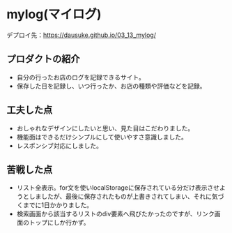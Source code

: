 # mylog(マイログ)
デプロイ先：https://dausuke.github.io/03_13_mylog/

## プロダクトの紹介
- 自分の行ったお店のログを記録できるサイト。
- 保存した日を記録し、いつ行ったか、お店の種類や評価などを記録。

## 工夫した点
- おしゃれなデザインにしたいと思い、見た目はこだわりました。
- 機能面はできるだけシンプルにして使いやすさ意識しました。
- レスポンシブ対応にしました。

## 苦戦した点
- リスト全表示。for文を使いlocalStorageに保存されている分だけ表示させようとしましたが、最後に保存されたものが上書きされてしまい、それに気づくまでに1日かかりました。
- 検索画面から該当するリストのdiv要素へ飛びたかったのですが、リンク画面のトップにしか行かず。
